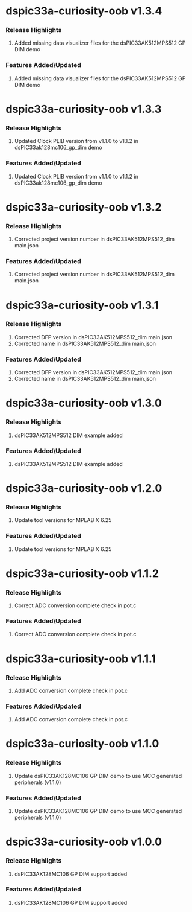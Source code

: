 # dspic33a-curiosity-oob v1.3.4
### Release Highlights
1. Added missing data visualizer files for the dsPIC33AK512MPS512 GP DIM demo

### Features Added\Updated
1. Added missing data visualizer files for the dsPIC33AK512MPS512 GP DIM demo

# dspic33a-curiosity-oob v1.3.3
### Release Highlights
1. Updated Clock PLIB version from v1.1.0 to v1.1.2 in dsPIC33ak128mc106_gp_dim demo

### Features Added\Updated
1. Updated Clock PLIB version from v1.1.0 to v1.1.2 in dsPIC33ak128mc106_gp_dim demo

# dspic33a-curiosity-oob v1.3.2
### Release Highlights
1. Corrected project version number in dsPIC33AK512MPS512_dim main.json

### Features Added\Updated
1. Corrected project version number in dsPIC33AK512MPS512_dim main.json

# dspic33a-curiosity-oob v1.3.1
### Release Highlights
1. Corrected DFP version in dsPIC33AK512MPS512_dim main.json
2. Corrected name in dsPIC33AK512MPS512_dim main.json

### Features Added\Updated
1. Corrected DFP version in dsPIC33AK512MPS512_dim main.json
2. Corrected name in dsPIC33AK512MPS512_dim main.json

# dspic33a-curiosity-oob v1.3.0
### Release Highlights
1. dsPIC33AK512MPS512 DIM example added

### Features Added\Updated
1. dsPIC33AK512MPS512 DIM example added

# dspic33a-curiosity-oob v1.2.0
### Release Highlights
1. Update tool versions for MPLAB X 6.25

### Features Added\Updated
1. Update tool versions for MPLAB X 6.25

# dspic33a-curiosity-oob v1.1.2
### Release Highlights
1. Correct ADC conversion complete check in pot.c

### Features Added\Updated
1. Correct ADC conversion complete check in pot.c

# dspic33a-curiosity-oob v1.1.1
### Release Highlights
1. Add ADC conversion complete check in pot.c

### Features Added\Updated
1. Add ADC conversion complete check in pot.c

# dspic33a-curiosity-oob v1.1.0
### Release Highlights
1. Update dsPIC33AK128MC106 GP DIM demo to use MCC generated peripherals (v1.1.0)

### Features Added\Updated
1. Update dsPIC33AK128MC106 GP DIM demo to use MCC generated peripherals (v1.1.0)

# dspic33a-curiosity-oob v1.0.0
### Release Highlights
1. dsPIC33AK128MC106 GP DIM support added

### Features Added\Updated
1. dsPIC33AK128MC106 GP DIM support added


